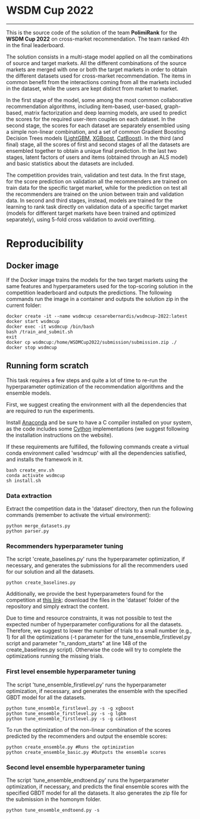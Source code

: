 # WSDM Cup 2022

---

This is the source code of the solution of the team **PolimiRank** for the **WSDM Cup 2022** on cross-market recommendation. The team ranked 4th in the final leaderboard.

The solution consists in a multi-stage model applied on all the combinations of source and target markets.
All the different combinations of the source markets are merged with one or both the target markets in order to obtain the different datasets used for cross-market recommendation. 
The items in common benefit from the interactions coming from all the markets included in the dataset, while the users are kept distinct from market to market.

In the first stage of the model, some among the most common collaborative recommendation algorithms, including item-based, user-based, graph-based, matrix factorization and deep learning models, are used to predict the scores for the required user-item couples on each dataset.
In the second stage, the scores for each dataset are separately ensembled using a simple non-linear combination, and a set of common Gradient Boosting Decision Trees models ([LightGBM](https://lightgbm.readthedocs.io/en/latest/), [XGBoost](https://xgboost.readthedocs.io/en/stable/), [CatBoost](https://catboost.ai/en/docs/)).
In the third (and final) stage, all the scores of first and second stages of all the datasets are ensembled together to obtain a unique final prediction.
In the last two stages, latent factors of users and items (obtained through an ALS model) and basic statistics about the datasets are included.

The competition provides train, validation and test data.
In the first stage, for the score prediction on validation all the recommenders are trained on train data for the specific target market, while for the prediction on test all the recommenders are trained on the union between train and validation data.
In second and third stages, instead, models are trained for the learning to rank task directly on validation data of a specific target market (models for different target markets have been trained and optimized separately), using 5-fold cross validation to avoid overfitting.


# Reproducibility

## Docker image

If the Docker image trains the models for the two target markets using the same features and 
hyperparameters used for the top-scoring solution in the competition leaderboard and outputs the predictions.
The following commands run the image in a container and outputs the solution zip in the current folder:

```console
docker create -it --name wsdmcup cesarebernardis/wsdmcup-2022:latest
docker start wsdmcup
docker exec -it wsdmcup /bin/bash
bash /train_and_submit.sh
exit
docker cp wsdmcup:/home/WSDMCup2022/submission/submission.zip ./
docker stop wsdmcup
```

## Running form scratch

This task requires a few steps and quite a lot of time to re-run the hyperparameter optimization 
of the recommendation algorithms and the ensemble models.

First, we suggest creating the environment with all the dependencies that are required to run the experiments.

Install [Anaconda](https://www.anaconda.com/products/individual) and be sure to have a C
compiler installed on your system, as the code includes some [Cython](https://cython.readthedocs.io/en/latest/index.html)
implementations (we suggest following the installation instructions on the website).

If these requirements are fulfilled, the following commands create a virtual conda environment called 'wsdmcup' 
with all the dependencies satisfied, and installs the framework in it.

```console
bash create_env.sh
conda activate wsdmcup
sh install.sh
```

### Data extraction

Extract the competition data in the 'dataset' directory, then run the following commands (remember to activate the virtual environment):

```console
python merge_datasets.py
python parser.py
```

### Recommenders hyperparameter tuning

The script 'create_baselines.py' runs the hyperparameter optimization, if necessary, and generates the
submissions for all the recommenders used for our solution and all the datasets.

```console
python create_baselines.py
```

Additionally, we provide the best hyperparameters found for the competition at [this link](https://drive.google.com/drive/folders/1SpUYlrvjtjnXSUQF1-AQivzMwBdybb_P?usp=sharing): download the files in the 'dataset' folder of the repository and simply extract the content.

Due to time and resource constraints, it was not possible to test the expected number of hyperparameter configurations for all the datasets.
Therefore, we suggest to lower the number of trials to a small number (e.g., 1) for all the optimizations (-t parameter for the tune_ensemble_firstlevel.py script and parameter "n_random_starts" at line 148 of the create_baselines.py script).
Otherwise the code will try to complete the optimizations running the missing trials.


### First level ensemble hyperparameter tuning

The script 'tune_ensemble_firstlevel.py' runs the hyperparameter optimization, if necessary, and generates the
ensemble with the specified GBDT model for all the datasets.

```console
python tune_ensemble_firstlevel.py -s -g xgboost
python tune_ensemble_firstlevel.py -s -g lgbm
python tune_ensemble_firstlevel.py -s -g catboost
```

To run the optimization of the non-linear combination of the scores predicted by the recommenders and output the ensemble scores:

```console
python create_ensemble.py #Runs the optimization
python create_ensemble_basic.py #Outputs the ensemble scores
```


### Second level ensemble hyperparameter tuning

The script 'tune_ensemble_endtoend.py' runs the hyperparameter optimization, if necessary, and predicts the
final ensemble scores with the specified GBDT model for all the datasets.
It also generates the zip file for the submission in the homonym folder.

```console
python tune_ensemble_endtoend.py -s 
```


